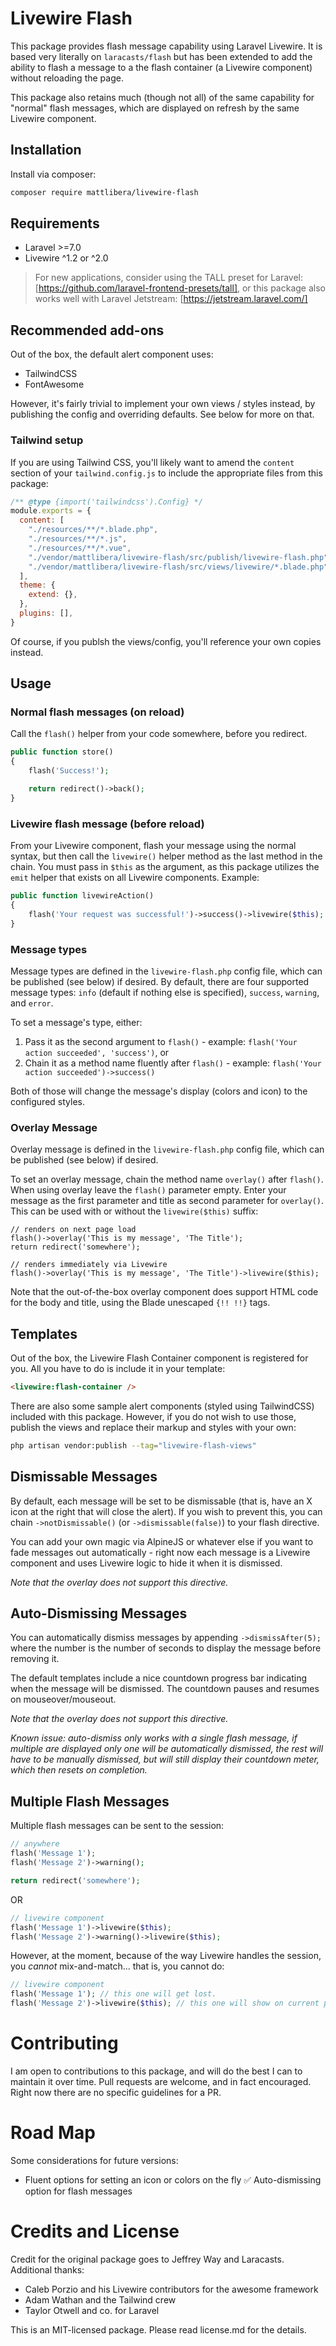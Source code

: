 # Livewire Flash

This package provides flash message capability using Laravel Livewire. It is based very literally on `laracasts/flash` but has been extended to add the ability to flash a message to a the flash container (a Livewire component) without reloading the page.

 This package also retains much (though not all) of the same capability for "normal" flash messages, which are displayed on refresh by the same Livewire component.

## Installation

Install via composer:

```bash
composer require mattlibera/livewire-flash
```

## Requirements

* Laravel >=7.0
* Livewire ^1.2 or ^2.0

> For new applications, consider using the TALL preset for Laravel: [https://github.com/laravel-frontend-presets/tall], or this package also works well with Laravel Jetstream: [https://jetstream.laravel.com/]

## Recommended add-ons

Out of the box, the default alert component uses:

* TailwindCSS
* FontAwesome

However, it's fairly trivial to implement your own views / styles instead, by publishing the config and overriding defaults. See below for more on that.

### Tailwind setup

If you are using Tailwind CSS, you'll likely want to amend the `content` section of your `tailwind.config.js` to include the appropriate files from this package:
```js
/** @type {import('tailwindcss').Config} */
module.exports = {
  content: [
    "./resources/**/*.blade.php",
    "./resources/**/*.js",
    "./resources/**/*.vue",
    "./vendor/mattlibera/livewire-flash/src/publish/livewire-flash.php",
    "./vendor/mattlibera/livewire-flash/src/views/livewire/*.blade.php",
  ],
  theme: {
    extend: {},
  },
  plugins: [],
}
```
Of course, if you publsh the views/config, you'll reference your own copies instead.

## Usage

### Normal flash messages (on reload)

Call the `flash()` helper from your code somewhere, before you redirect.

```php
public function store()
{
    flash('Success!');

    return redirect()->back();
}
```

### Livewire flash message (before reload)

 From your Livewire component, flash your message using the normal syntax, but then call the `livewire()` helper method as the last method in the chain. You must pass in `$this` as the argument, as this package utilizes the `emit` helper that exists on all Livewire components. Example:

```php
public function livewireAction()
{
    flash('Your request was successful!')->success()->livewire($this);
}
```

### Message types

Message types are defined in the `livewire-flash.php` config file, which can be published (see below) if desired. By default, there are four supported message types: `info` (default if nothing else is specified), `success`, `warning`, and `error`.

To set a message's type, either:

1. Pass it as the second argument to `flash()` - example: `flash('Your action succeeded', 'success')`, or
2. Chain it as a method name fluently after `flash()` - example: `flash('Your action succeeded')->success()`

Both of those will change the message's display (colors and icon) to the configured styles.

### Overlay Message

Overlay message is defined in the `livewire-flash.php` config file, which can be published (see below) if desired.

To set an overlay message, chain the method name `overlay()` after `flash()`. When using overlay leave the `flash()` parameter empty. Enter your message as the first parameter and title as second parameter for `overlay()`. This can be used with or without the `livewire($this)` suffix:

```
// renders on next page load
flash()->overlay('This is my message', 'The Title');
return redirect('somewhere');

// renders immediately via Livewire
flash()->overlay('This is my message', 'The Title')->livewire($this);
```

Note that the out-of-the-box overlay component does support HTML code for the body and title, using the Blade unescaped `{!! !!}` tags.

## Templates

Out of the box, the Livewire Flash Container component is registered for you. All you have to do is include it in your template:

```html
<livewire:flash-container />
```

There are also some sample alert components (styled using TailwindCSS) included with this package. However, if you do not wish to use those, publish the views and replace their markup and styles with your own:

```bash
php artisan vendor:publish --tag="livewire-flash-views"
```

## Dismissable Messages

By default, each message will be set to be dismissable (that is, have an X icon at the right that will close the alert). If you wish to prevent this, you can chain `->notDismissable()` (or `->dismissable(false)`) to your flash directive.

You can add your own magic via AlpineJS or whatever else if you want to fade messages out automatically - right now each message is a Livewire component and uses Livewire logic to hide it when it is dismissed.

_Note that the overlay does not support this directive._

## Auto-Dismissing Messages

You can automatically dismiss messages by appending `->dismissAfter(5);` where the number is the number of seconds to display the message before removing it.

The default templates include a nice countdown progress bar indicating when the message will be dismissed. The countdown pauses and resumes on mouseover/mouseout.

_Note that the overlay does not support this directive._

_Known issue: auto-dismiss only works with a single flash message, if multiple are displayed only one will be automatically dismissed, the rest will have to be manually dismissed, but will still display their countdown meter, which then resets on completion._
## Multiple Flash Messages

Multiple flash messages can be sent to the session:

```php
// anywhere
flash('Message 1');
flash('Message 2')->warning();

return redirect('somewhere');
```

OR

```php
// livewire component
flash('Message 1')->livewire($this);
flash('Message 2')->warning()->livewire($this);
```

However, at the moment, because of the way Livewire handles the session, you *cannot* mix-and-match... that is, you cannot do:

```php
// livewire component
flash('Message 1'); // this one will get lost.
flash('Message 2')->livewire($this); // this one will show on current page via Livewire

```

# Contributing

I am open to contributions to this package, and will do the best I can to maintain it over time. Pull requests are welcome, and in fact encouraged. Right now there are no specific guidelines for a PR.

# Road Map

Some considerations for future versions:

- Fluent options for setting an icon or colors on the fly
✅ Auto-dismissing option for flash messages

# Credits and License

Credit for the original package goes to Jeffrey Way and Laracasts. Additional thanks:

* Caleb Porzio and his Livewire contributors for the awesome framework
* Adam Wathan and the Tailwind crew
* Taylor Otwell and co. for Laravel

This is an MIT-licensed package. Please read license.md for the details.
